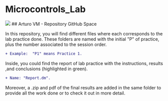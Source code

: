 # Microcontrols_Lab
<img src="images/filename%20spaces.png">
## Arturo VM - Repository GitHub Space

In this repository, you will find different files where each corresponds to the lab practice done.
These folders are named with the initial "P" of practice, plus the number associated to the session order.
```diff
+ Example:  "P1" means Practice 1.
```
Inside, you could find the report of lab practice with the instructions, results ,and conclusions (highlighted in green). 

```diff
+ Name: "Report.dm".
```
Moreover, a .zip and pdf of the final results are added in the same folder to provide all the work done or to check it out in more detail.
